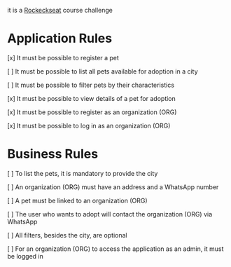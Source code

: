 it is a [Rockeckseat](https://rocketseat.com.br/) course challenge

# Application Rules

[x] It must be possible to register a pet

[ ] It must be possible to list all pets available for adoption in a city

[ ] It must be possible to filter pets by their characteristics

[x] It must be possible to view details of a pet for adoption

[x] It must be possible to register as an organization (ORG)

[x] It must be possible to log in as an organization (ORG)

# Business Rules

[ ] To list the pets, it is mandatory to provide the city

[ ] An organization (ORG) must have an address and a WhatsApp number

[ ] A pet must be linked to an organization (ORG)

[ ] The user who wants to adopt will contact the organization (ORG) via WhatsApp

[ ] All filters, besides the city, are optional

[ ] For an organization (ORG) to access the application as an admin, it must be logged in
